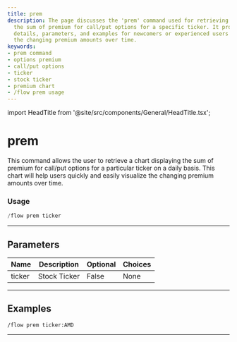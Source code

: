 ```yaml
---
title: prem
description: The page discusses the 'prem' command used for retrieving a chart displaying
  the sum of premium for call/put options for a specific ticker. It provides usage
  details, parameters, and examples for newcomers or experienced users to visualize
  the changing premium amounts over time.
keywords:
- prem command
- options premium
- call/put options
- ticker
- stock ticker
- premium chart
- /flow prem usage
---
```


import HeadTitle from '@site/src/components/General/HeadTitle.tsx';

<HeadTitle title="prem - Flow - Discord - Reference | OpenBB Bot Docs" />

# prem

This command allows the user to retrieve a chart displaying the sum of premium for call/put options for a particular ticker on a daily basis. This chart will help users quickly and easily visualize the changing premium amounts over time.

### Usage

```python wordwrap
/flow prem ticker
```

---

## Parameters

| Name | Description | Optional | Choices |
| ---- | ----------- | -------- | ------- |
| ticker | Stock Ticker | False | None |


---

## Examples

```
/flow prem ticker:AMD
```

---
